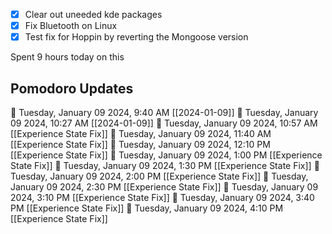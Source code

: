 - [x] Clear out uneeded kde packages
- [x] Fix Bluetooth on Linux
- [x] Test fix for Hoppin by reverting the Mongoose version

Spent 9 hours today on this
## Pomodoro Updates

🍅 Tuesday, January 09 2024, 9:40 AM [[2024-01-09]]
🍅 Tuesday, January 09 2024, 10:27 AM [[2024-01-09]]
🍅 Tuesday, January 09 2024, 10:57 AM [[Experience State Fix]]
🍅 Tuesday, January 09 2024, 11:40 AM [[Experience State Fix]]
🍅 Tuesday, January 09 2024, 12:10 PM [[Experience State Fix]]
🍅 Tuesday, January 09 2024, 1:00 PM [[Experience State Fix]]
🍅 Tuesday, January 09 2024, 1:30 PM [[Experience State Fix]]
🍅 Tuesday, January 09 2024, 2:00 PM [[Experience State Fix]]
🍅 Tuesday, January 09 2024, 2:30 PM [[Experience State Fix]]
🍅 Tuesday, January 09 2024, 3:10 PM [[Experience State Fix]]
🍅 Tuesday, January 09 2024, 3:40 PM [[Experience State Fix]]
🍅 Tuesday, January 09 2024, 4:10 PM [[Experience State Fix]]